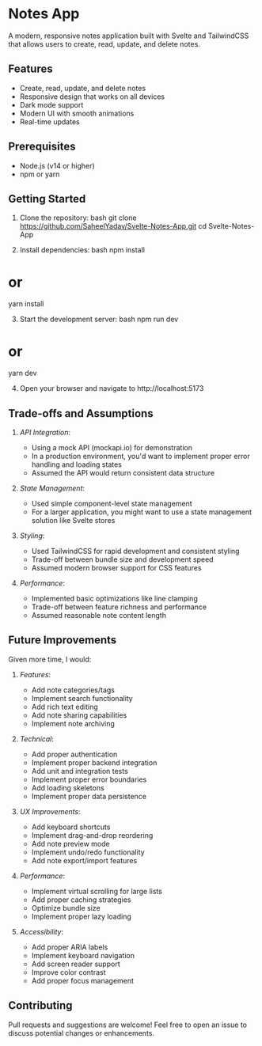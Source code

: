 # Notes App

A modern, responsive notes application built with Svelte and TailwindCSS that allows users to create, read, update, and delete notes.

## Features

- Create, read, update, and delete notes
- Responsive design that works on all devices
- Dark mode support
- Modern UI with smooth animations
- Real-time updates

## Prerequisites

- Node.js (v14 or higher)
- npm or yarn

## Getting Started

1. Clone the repository:
bash
git clone https://github.com/SaheelYadav/Svelte-Notes-App.git
cd Svelte-Notes-App



2. Install dependencies:
bash
npm install
# or
yarn install


3. Start the development server:
bash
npm run dev
# or
yarn dev


4. Open your browser and navigate to http://localhost:5173

## Trade-offs and Assumptions

1. *API Integration*:
   - Using a mock API (mockapi.io) for demonstration
   - In a production environment, you'd want to implement proper error handling and loading states
   - Assumed the API would return consistent data structure

2. *State Management*:
   - Used simple component-level state management
   - For a larger application, you might want to use a state management solution like Svelte stores

3. *Styling*:
   - Used TailwindCSS for rapid development and consistent styling
   - Trade-off between bundle size and development speed
   - Assumed modern browser support for CSS features

4. *Performance*:
   - Implemented basic optimizations like line clamping
   - Trade-off between feature richness and performance
   - Assumed reasonable note content length

## Future Improvements

Given more time, I would:

1. *Features*:
   - Add note categories/tags
   - Implement search functionality
   - Add rich text editing
   - Add note sharing capabilities
   - Implement note archiving

2. *Technical*:
   - Add proper authentication
   - Implement proper backend integration
   - Add unit and integration tests
   - Implement proper error boundaries
   - Add loading skeletons
   - Implement proper data persistence

3. *UX Improvements*:
   - Add keyboard shortcuts
   - Implement drag-and-drop reordering
   - Add note preview mode
   - Implement undo/redo functionality
   - Add note export/import features

4. *Performance*:
   - Implement virtual scrolling for large lists
   - Add proper caching strategies
   - Optimize bundle size
   - Implement proper lazy loading

5. *Accessibility*:
   - Add proper ARIA labels
   - Implement keyboard navigation
   - Add screen reader support
   - Improve color contrast
   - Add proper focus management

## Contributing

Pull requests and suggestions are welcome! Feel free to open an issue to discuss potential changes or enhancements.
